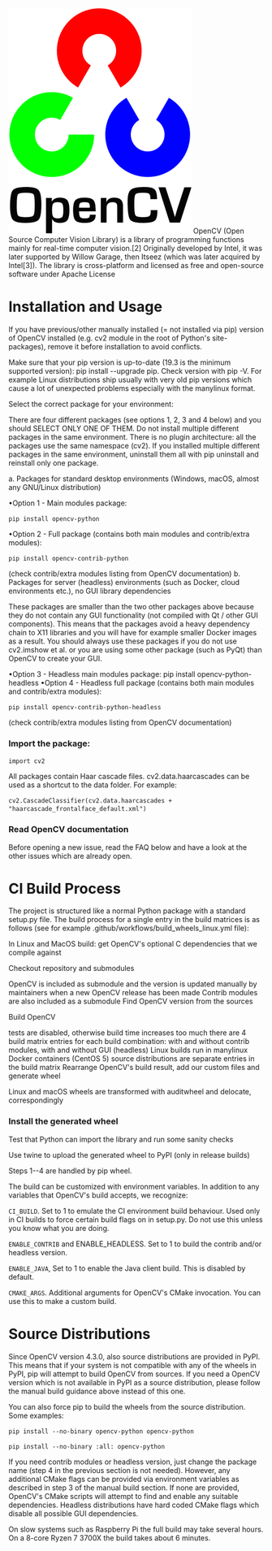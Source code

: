 ![logo](https://github.com/YashShreshthaRaj404/image_openCV/blob/main/OpenCV_Logo_with_text_svg_version.svg.png)
OpenCV (Open Source Computer Vision Library)
is a library of programming functions mainly for real-time computer vision.[2] Originally developed by Intel, it was later supported by Willow Garage, then Itseez (which was later acquired by Intel[3]). The library is cross-platform and licensed as free and open-source software under Apache License


# Installation and Usage
If you have previous/other manually installed (= not installed via pip) version of OpenCV installed (e.g. cv2 module in the root of Python's site-packages), remove it before installation to avoid conflicts.

Make sure that your pip version is up-to-date (19.3 is the minimum supported version): pip install --upgrade pip. Check version with pip -V. For example Linux distributions ship usually with very old pip versions which cause a lot of unexpected problems especially with the manylinux format.

Select the correct package for your environment:

There are four different packages (see options 1, 2, 3 and 4 below) and you should SELECT ONLY ONE OF THEM. Do not install multiple different packages in the same environment. There is no plugin architecture: all the packages use the same namespace (cv2). If you installed multiple different packages in the same environment, uninstall them all with pip uninstall and reinstall only one package.

a. Packages for standard desktop environments (Windows, macOS, almost any GNU/Linux distribution)

•Option 1 - Main modules package: 
```
pip install opencv-python
```
•Option 2 - Full package (contains both main modules and contrib/extra modules):
```
pip install opencv-contrib-python
```
(check contrib/extra modules listing from OpenCV documentation)
b. Packages for server (headless) environments (such as Docker, cloud environments etc.), no GUI library dependencies

These packages are smaller than the two other packages above because they do not contain any GUI functionality (not compiled with Qt / other GUI components). This means that the packages avoid a heavy dependency chain to X11 libraries and you will have for example smaller Docker images as a result. You should always use these packages if you do not use cv2.imshow et al. or you are using some other package (such as PyQt) than OpenCV to create your GUI.

•Option 3 - Headless main modules package: pip install opencv-python-headless
•Option 4 - Headless full package (contains both main modules and contrib/extra modules):
```
pip install opencv-contrib-python-headless
```
(check contrib/extra modules listing from OpenCV documentation)

### Import the package:

```
import cv2
```

All packages contain Haar cascade files. cv2.data.haarcascades can be used as a shortcut to the data folder. For example:

```
cv2.CascadeClassifier(cv2.data.haarcascades + "haarcascade_frontalface_default.xml")
```

### Read OpenCV documentation

Before opening a new issue, read the FAQ below and have a look at the other issues which are already open.




# CI Build Process
The project is structured like a normal Python package with a standard setup.py file. The build process for a single entry in the build matrices is as follows (see for example .github/workflows/build_wheels_linux.yml file):

In Linux and MacOS build: get OpenCV's optional C dependencies that we compile against

Checkout repository and submodules

OpenCV is included as submodule and the version is updated manually by maintainers when a new OpenCV release has been made
Contrib modules are also included as a submodule
Find OpenCV version from the sources

Build OpenCV

tests are disabled, otherwise build time increases too much
there are 4 build matrix entries for each build combination: with and without contrib modules, with and without GUI (headless)
Linux builds run in manylinux Docker containers (CentOS 5)
source distributions are separate entries in the build matrix
Rearrange OpenCV's build result, add our custom files and generate wheel

Linux and macOS wheels are transformed with auditwheel and delocate, correspondingly

### Install the generated wheel

Test that Python can import the library and run some sanity checks

Use twine to upload the generated wheel to PyPI (only in release builds)

Steps 1--4 are handled by pip wheel.

The build can be customized with environment variables. In addition to any variables that OpenCV's build accepts, we recognize:

```CI_BUILD```. Set to 1 to emulate the CI environment build behaviour. Used only in CI builds to force certain build flags on in setup.py. Do not use this unless you know what you are doing.


```ENABLE_CONTRIB``` and ENABLE_HEADLESS. Set to 1 to build the contrib and/or headless version.

```ENABLE_JAVA```, Set to 1 to enable the Java client build. This is disabled by default.

```CMAKE_ARGS```. Additional arguments for OpenCV's CMake invocation. You can use this to make a custom build.



# Source Distributions
Since OpenCV version 4.3.0, also source distributions are provided in PyPI. This means that if your system is not compatible with any of the wheels in PyPI, pip will attempt to build OpenCV from sources. If you need a OpenCV version which is not available in PyPI as a source distribution, please follow the manual build guidance above instead of this one.

You can also force pip to build the wheels from the source distribution. Some examples:

```
pip install --no-binary opencv-python opencv-python
```
```
pip install --no-binary :all: opencv-python
```

If you need contrib modules or headless version, just change the package name (step 4 in the previous section is not needed). However, any additional CMake flags can be provided via environment variables as described in step 3 of the manual build section. If none are provided, OpenCV's CMake scripts will attempt to find and enable any suitable dependencies. Headless distributions have hard coded CMake flags which disable all possible GUI dependencies.

On slow systems such as Raspberry Pi the full build may take several hours. On a 8-core Ryzen 7 3700X the build takes about 6 minutes.